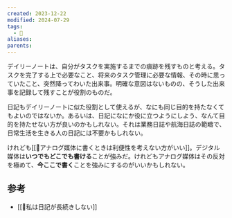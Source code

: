 ```yaml
---
created: 2023-12-22
modified: 2024-07-29
tags:
  - 💭
aliases: 
parents: 
---
```

デイリーノートは、自分がタスクを実施するまでの痕跡を残すものと考える。タスクを完了する上で必要なこと、将来のタスク管理に必要な情報、その時に思っていたこと、突然降ってわいた出来事。明確な意図はないものの、そうした出来事を記録して残すことが役割のものだ。

日記もデイリーノートに似た役割として使えるが、なにも同じ目的を持たなくてもよいのではないか。あるいは、日記になにか役に立つようにしよう、なんて目的を持たせない方が良いのかもしれない。それは業務日誌や航海日誌の範疇で、日常生活を生きる人の日記には不要かもしれない。

けれども[[💭アナログ媒体に書くときは利便性を考えない方がいい]]。デジタル媒体は**いつでもどこでも書ける**ことが強みだ。けれどもアナログ媒体はその反対を極めて、**今ここで書く**ことを強みにするのがいいかもしれない。

## 参考
- [[💭私は日記が長続きしない]]